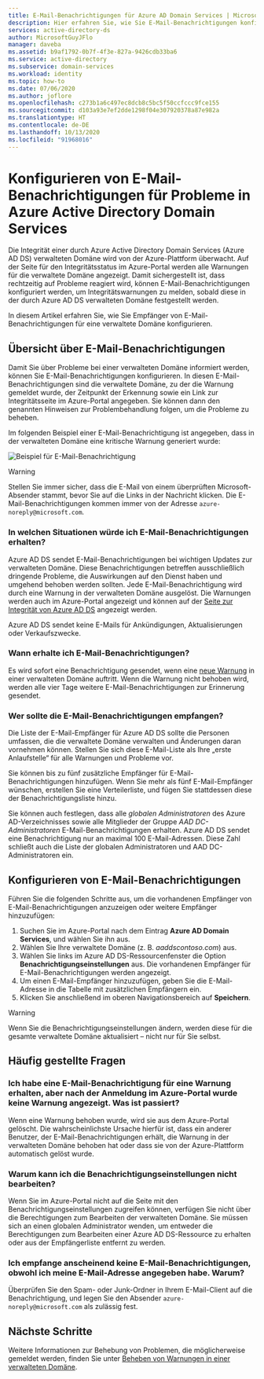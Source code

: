 ```yaml
---
title: E-Mail-Benachrichtigungen für Azure AD Domain Services | Microsoft-Dokumentation
description: Hier erfahren Sie, wie Sie E-Mail-Benachrichtigungen konfigurieren, durch die Sie über Probleme in einer durch Azure Active Directory Domain Services verwalteten Domäne informiert werden.
services: active-directory-ds
author: MicrosoftGuyJFlo
manager: daveba
ms.assetid: b9af1792-0b7f-4f3e-827a-9426cdb33ba6
ms.service: active-directory
ms.subservice: domain-services
ms.workload: identity
ms.topic: how-to
ms.date: 07/06/2020
ms.author: joflore
ms.openlocfilehash: c273b1a6c497ec8dcb8c5bc5f50ccfccc9fce155
ms.sourcegitcommit: d103a93e7ef2dde1298f04e307920378a87e982a
ms.translationtype: HT
ms.contentlocale: de-DE
ms.lasthandoff: 10/13/2020
ms.locfileid: "91968016"
---
```

# <a name="configure-email-notifications-for-issues-in-azure-active-directory-domain-services"></a>Konfigurieren von E-Mail-Benachrichtigungen für Probleme in Azure Active Directory Domain Services

Die Integrität einer durch Azure Active Directory Domain Services (Azure AD DS) verwalteten Domäne wird von der Azure-Plattform überwacht. Auf der Seite für den Integritätsstatus im Azure-Portal werden alle Warnungen für die verwaltete Domäne angezeigt. Damit sichergestellt ist, dass rechtzeitig auf Probleme reagiert wird, können E-Mail-Benachrichtigungen konfiguriert werden, um Integritätswarnungen zu melden, sobald diese in der durch Azure AD DS verwalteten Domäne festgestellt werden.

In diesem Artikel erfahren Sie, wie Sie Empfänger von E-Mail-Benachrichtigungen für eine verwaltete Domäne konfigurieren.

## <a name="email-notification-overview"></a>Übersicht über E-Mail-Benachrichtigungen

Damit Sie über Probleme bei einer verwalteten Domäne informiert werden, können Sie E-Mail-Benachrichtigungen konfigurieren. In diesen E-Mail-Benachrichtigungen sind die verwaltete Domäne, zu der die Warnung gemeldet wurde, der Zeitpunkt der Erkennung sowie ein Link zur Integritätsseite im Azure-Portal angegeben. Sie können dann den genannten Hinweisen zur Problembehandlung folgen, um die Probleme zu beheben.

Im folgenden Beispiel einer E-Mail-Benachrichtigung ist angegeben, dass in der verwalteten Domäne eine kritische Warnung generiert wurde:

![Beispiel für E-Mail-Benachrichtigung](./media/active-directory-domain-services-alerts/email-alert.png)

> [!WARNING]
> Stellen Sie immer sicher, dass die E-Mail von einem überprüften Microsoft-Absender stammt, bevor Sie auf die Links in der Nachricht klicken. Die E-Mail-Benachrichtigungen kommen immer von der Adresse `azure-noreply@microsoft.com`.

### <a name="why-would-i-receive-email-notifications"></a>In welchen Situationen würde ich E-Mail-Benachrichtigungen erhalten?

Azure AD DS sendet E-Mail-Benachrichtigungen bei wichtigen Updates zur verwalteten Domäne. Diese Benachrichtigungen betreffen ausschließlich dringende Probleme, die Auswirkungen auf den Dienst haben und umgehend behoben werden sollten. Jede E-Mail-Benachrichtigung wird durch eine Warnung in der verwalteten Domäne ausgelöst. Die Warnungen werden auch im Azure-Portal angezeigt und können auf der [Seite zur Integrität von Azure AD DS][check-health] angezeigt werden.

Azure AD DS sendet keine E-Mails für Ankündigungen, Aktualisierungen oder Verkaufszwecke.

### <a name="when-will-i-receive-email-notifications"></a>Wann erhalte ich E-Mail-Benachrichtigungen?

Es wird sofort eine Benachrichtigung gesendet, wenn eine [neue Warnung][troubleshoot-alerts] in einer verwalteten Domäne auftritt. Wenn die Warnung nicht behoben wird, werden alle vier Tage weitere E-Mail-Benachrichtigungen zur Erinnerung gesendet.

### <a name="who-should-receive-the-email-notifications"></a>Wer sollte die E-Mail-Benachrichtigungen empfangen?

Die Liste der E-Mail-Empfänger für Azure AD DS sollte die Personen umfassen, die die verwaltete Domäne verwalten und Änderungen daran vornehmen können. Stellen Sie sich diese E-Mail-Liste als Ihre „erste Anlaufstelle“ für alle Warnungen und Probleme vor.

Sie können bis zu fünf zusätzliche Empfänger für E-Mail-Benachrichtigungen hinzufügen. Wenn Sie mehr als fünf E-Mail-Empfänger wünschen, erstellen Sie eine Verteilerliste, und fügen Sie stattdessen diese der Benachrichtigungsliste hinzu.

Sie können auch festlegen, dass alle *globalen Administratoren* des Azure AD-Verzeichnisses sowie alle Mitglieder der Gruppe *AAD DC-Administratoren* E-Mail-Benachrichtigungen erhalten. Azure AD DS sendet eine Benachrichtigung nur an maximal 100 E-Mail-Adressen. Diese Zahl schließt auch die Liste der globalen Administratoren und AAD DC-Administratoren ein.

## <a name="configure-email-notifications"></a>Konfigurieren von E-Mail-Benachrichtigungen

Führen Sie die folgenden Schritte aus, um die vorhandenen Empfänger von E-Mail-Benachrichtigungen anzuzeigen oder weitere Empfänger hinzuzufügen:

1. Suchen Sie im Azure-Portal nach dem Eintrag **Azure AD Domain Services**, und wählen Sie ihn aus.
1. Wählen Sie Ihre verwaltete Domäne (z. B. *aaddscontoso.com*) aus.
1. Wählen Sie links im Azure AD DS-Ressourcenfenster die Option **Benachrichtigungseinstellungen** aus. Die vorhandenen Empfänger für E-Mail-Benachrichtigungen werden angezeigt.
1. Um einen E-Mail-Empfänger hinzuzufügen, geben Sie die E-Mail-Adresse in die Tabelle mit zusätzlichen Empfängern ein.
1. Klicken Sie anschließend im oberen Navigationsbereich auf **Speichern**.

> [!WARNING]
> Wenn Sie die Benachrichtigungseinstellungen ändern, werden diese für die gesamte verwaltete Domäne aktualisiert – nicht nur für Sie selbst.

## <a name="frequently-asked-questions"></a>Häufig gestellte Fragen

### <a name="i-received-an-email-notification-for-an-alert-but-when-i-logged-on-to-the-azure-portal-there-was-no-alert-what-happened"></a>Ich habe eine E-Mail-Benachrichtigung für eine Warnung erhalten, aber nach der Anmeldung im Azure-Portal wurde keine Warnung angezeigt. Was ist passiert?

Wenn eine Warnung behoben wurde, wird sie aus dem Azure-Portal gelöscht. Die wahrscheinlichste Ursache hierfür ist, dass ein anderer Benutzer, der E-Mail-Benachrichtigungen erhält, die Warnung in der verwalteten Domäne behoben hat oder dass sie von der Azure-Plattform automatisch gelöst wurde.

### <a name="why-can-i-not-edit-the-notification-settings"></a>Warum kann ich die Benachrichtigungseinstellungen nicht bearbeiten?

Wenn Sie im Azure-Portal nicht auf die Seite mit den Benachrichtigungseinstellungen zugreifen können, verfügen Sie nicht über die Berechtigungen zum Bearbeiten der verwalteten Domäne. Sie müssen sich an einen globalen Administrator wenden, um entweder die Berechtigungen zum Bearbeiten einer Azure AD DS-Ressource zu erhalten oder aus der Empfängerliste entfernt zu werden.

### <a name="i-dont-seem-to-be-receiving-email-notifications-even-though-i-provided-my-email-address-why"></a>Ich empfange anscheinend keine E-Mail-Benachrichtigungen, obwohl ich meine E-Mail-Adresse angegeben habe. Warum?

Überprüfen Sie den Spam- oder Junk-Ordner in Ihrem E-Mail-Client auf die Benachrichtigung, und legen Sie den Absender `azure-noreply@microsoft.com` als zulässig fest.

## <a name="next-steps"></a>Nächste Schritte

Weitere Informationen zur Behebung von Problemen, die möglicherweise gemeldet werden, finden Sie unter [Beheben von Warnungen in einer verwalteten Domäne][troubleshoot-alerts].

<!-- INTERNAL LINKS -->
[check-health]: check-health.md
[troubleshoot-alerts]: troubleshoot-alerts.md
